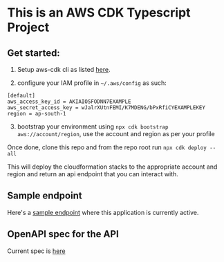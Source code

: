 

# This is an AWS CDK Typescript Project

## Get started:

1. Setup aws-cdk cli as listed [here](https://docs.aws.amazon.com/cdk/v2/guide/getting_started.html#getting_started_account).

2. configure your IAM profile in `~/.aws/config` as such:
```
[default]
aws_access_key_id = AKIAIOSFODNN7EXAMPLE
aws_secret_access_key = wJalrXUtnFEMI/K7MDENG/bPxRfiCYEXAMPLEKEY
region = ap-south-1
```
3. bootstrap your environment using `npx cdk bootstrap aws://account/region`, use the account and region as per your profile

Once done, clone this repo and from the repo root run `npx cdk deploy --all`

This will deploy the cloudformation stacks to the appropriate account and region and return an api endpoint that you can interact with.

## Sample endpoint
Here's a [sample endpoint](https://v5lonzrode.execute-api.ap-south-1.amazonaws.com/) where this application is currently active.

## OpenAPI spec for the API
Current spec is [here](https://github.com/ashishpandey001/notetaker/blob/main/notetaker-api.paw.json)